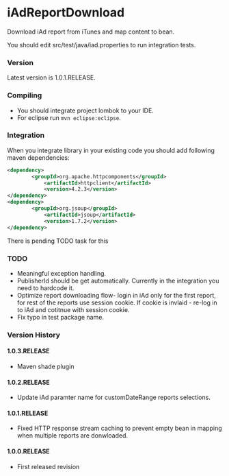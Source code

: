 iAdReportDownload
=================

Download iAd report from iTunes and map content to bean.

You should edit src/test/java/iad.properties to run integration tests.

### Version

Latest version is 1.0.1.RELEASE.

### Compiling

* You should integrate project lombok to your IDE.
* For eclipse run `mvn eclipse:eclipse`.

### Integration

When you integrate library in your existing code you should add following maven dependencies:

```xml
<dependency>
  		<groupId>org.apache.httpcomponents</groupId>
			<artifactId>httpclient</artifactId>
			<version>4.2.3</version>
</dependency>
<dependency>
  		<groupId>org.jsoup</groupId>
			<artifactId>jsoup</artifactId>
			<version>1.7.2</version>
</dependency>
```

There is pending TODO task for this

### TODO

* Meaningful exception handling.
* PublisherId should be get automatically. Currently in the integration you need to hardcode it.
* Optimize report downloading flow- login in iAd only for the first report, for rest of the reports use session cookie.
If cookie is invlaid - re-log in to iAd and cotitnue with session cookie.
* Fix typo in test package name.

### Version History

#### 1.0.3.RELEASE

* Maven shade plugin

#### 1.0.2.RELEASE

* Update iAd paramter name for customDateRange reports selections.

#### 1.0.1.RELEASE 

* Fixed HTTP response stream caching to prevent empty bean in mapping when multiple reports are donwloaded.

#### 1.0.0.RELEASE

* First released revision
